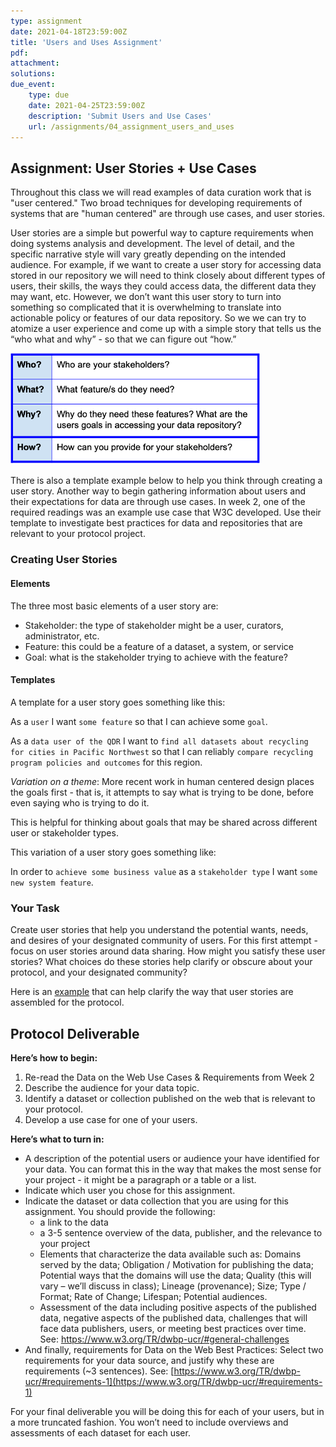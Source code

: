 ```yaml
---
type: assignment
date: 2021-04-18T23:59:00Z
title: 'Users and Uses Assignment'
pdf:
attachment:
solutions:
due_event: 
    type: due
    date: 2021-04-25T23:59:00Z
    description: 'Submit Users and Use Cases'
    url: /assignments/04_assignment_users_and_uses
---
```

## Assignment: User Stories + Use Cases
Throughout this class we will read examples of data curation work that is "user centered." Two broad techniques for developing requirements of systems that are "human centered" are through use cases, and user stories.

User stories are a simple but powerful way to capture requirements when doing systems analysis and development. The level of detail, and the specific narrative style will vary greatly depending on the intended audience. For example, if we want to create a user story for accessing data stored in our repository we will need to think closely about different types of users, their skills, the ways they could access data, the different data they may want, etc. However, we don’t want this user story to turn into something so complicated that it is overwhelming to translate into actionable policy or features of our data repository. So we we can try to atomize a user experience and come up with a simple story that tells us the “who what and why” - so that we can figure out “how.” 

<img src="https://raw.githubusercontent.com/norlab/LIS-546-SPR2021/master/_images/UserStoriesTable.png" alt="Table with Who What Why How" width="400"/>

There is also a template example below to help you think through creating a user story.  Another way to begin gathering information about users and their expectations for data are through use cases. In week 2, one of the required readings was an example use case that W3C developed. Use their template to investigate best practices for data and repositories that are relevant to your protocol project.

### Creating User Stories
#### Elements

The three most basic elements of a user story are:
- Stakeholder: the type of stakeholder might be a user, curators, administrator, etc.
- Feature: this could be a feature of a dataset, a system, or service
- Goal: what is the stakeholder trying to achieve with the feature?

#### Templates
A template for a user story goes something like this:

As a `user` I want `some feature` so that I can achieve some `goal`.

As a `data user of the QDR` I want to `find all datasets about recycling for cities in Pacific Northwest` so that I can reliably `compare recycling program policies and outcomes` for this region.

*Variation on a theme*: More recent work in human centered design places the goals first - that is, it attempts to say what is trying to be done, before even saying who is trying to do it.

This is helpful for thinking about goals that may be shared across different user or stakeholder types.

This variation of a user story goes something like:

In order to `achieve some business value` as a `stakeholder type` I want `some new system feature`.

### Your Task

Create user stories that help you understand the potential wants, needs, and desires of your designated community of users. For this first attempt - focus on user stories around data sharing. How might you satisfy these user stories? What choices do these stories help clarify or obscure about your protocol, and your designated community?

Here is an [example](https://rochellelundy.gitbooks.io/r3-recycling-repository/content/r3Recycling/protocolReport/userCommunity.html) that can help clarify the way that user stories are assembled for the protocol. 

## Protocol Deliverable
  
**Here’s how to begin:**
1. Re-read the Data on the Web Use Cases & Requirements from Week 2
2. Describe the audience for your data topic.
3. Identify a dataset or collection published on the web that is relevant to your protocol.
4. Develop a use case for one of your users.

**Here’s what to turn in:**
- A description of the potential users or audience your have identified for your data. You can format this in the way that makes the most sense for your project - it might be a paragraph or a table or a list.
- Indicate which user you chose for this assignment.
- Indicate the dataset or data collection that you are using for this assignment. You should provide the following: 
    - a link to the data
    - a 3-5 sentence overview of the data, publisher, and the relevance to your project 
    - Elements that characterize the data available such as: Domains served by the data; Obligation / Motivation for publishing the data; Potential ways that the domains will use the data; Quality (this will vary – we’ll discuss in class); Lineage (provenance); Size; Type / Format; Rate of Change; Lifespan; Potential audiences.
    - Assessment of the data including positive aspects of the published data, negative aspects of the published data, challenges that will face data publishers, users, or meeting best practices over time. See: https://www.w3.org/TR/dwbp-ucr/#general-challenges
- And finally, requirements for Data on the Web Best Practices: Select two requirements for your data source, and justify why these are requirements (~3 sentences). See: [https://www.w3.org/TR/dwbp-ucr/#requirements-1](https://www.w3.org/TR/dwbp-ucr/#requirements-1)

For your final deliverable you will be doing this for each of your users, but in a more truncated fashion. You won’t need to include overviews and assessments of each dataset for each user.

